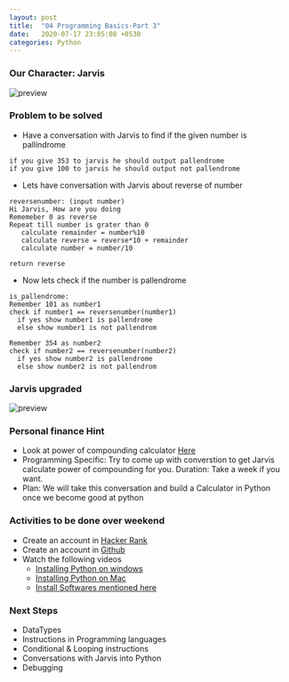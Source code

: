 ```yaml
---
layout: post
title:  "04 Programming Basics-Part 3"
date:   2020-07-17 23:05:08 +0530
categories: Python
---
```

### Our Character: Jarvis
![preview](../../../../assets/python04.png)

### Problem to be solved
* Have a conversation with Jarvis to find if the given number is pallindrome

```
if you give 353 to jarvis he should output pallendrome
if you give 100 to jarvis he should output not pallendrome
```

* Lets have conversation with Jarvis about reverse of number

```
reversenumber: (input number)
Hi Jarvis, How are you doing
Rememeber 0 as reverse
Repeat till number is grater than 0
   calculate remainder = number%10
   calculate reverse = reverse*10 + remainder
   calculate number = number/10

return reverse
```

* Now lets check if the number is pallendrome

```
is_pallendrome:
Remember 101 as number1
check if number1 == reversenumber(number1)
  if yes show number1 is pallendrome
  else show number1 is not pallendrom

Remember 354 as number2
check if number2 == reversenumber(number2)
  if yes show number2 is pallendrome
  else show number2 is not pallendrom
```


### Jarvis upgraded
![preview](../../../../assets/python05.png)

### Personal finance Hint
* Look at power of compounding calculator [Here](https://www.moneycontrol.com/personal-finance/tools/magic-of-compounding-tool.html?classic=true)
* Programming Specific: Try to come up with converstion to get Jarvis calculate power of compounding for you. Duration: Take a week if you want.
* Plan: We will take this conversation and build a Calculator in Python once we become good at python

### Activities to be done over weekend
* Create an account in [Hacker Rank](https://www.hackerrank.com/dashboard)
* Create an account in [Github](https://github.com/)
* Watch the following videos
  * [Installing Python on windows](https://www.youtube.com/watch?v=6mtGukS3-08&list=PLuVH8Jaq3mLt7UwV-2SaktPjLwvODDQ54&index=3)
  * [Installing Python on Mac](https://learningthoughts.academy/2020/02/23/installing-python-on-mac/)
  * [Install Softwares mentioned here](https://www.youtube.com/watch?v=mRILfUNbsIo)

### Next Steps
* DataTypes
* Instructions in Programming languages
* Conditional & Looping instructions
* Conversations with Jarvis into Python
* Debugging
